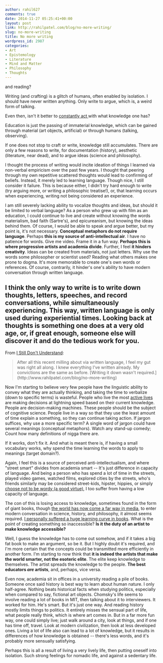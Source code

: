 ```yaml
---
author: rahil627
comments: true
date: 2014-11-27 05:25:41+00:00
layout: post
link: http://rahilpatel.com/blog/no-more-writing/
slug: no-more-writing
title: No more writing
wordpress_id: 2987
categories:
- Art
- Epistemology
- Literature
- Mind and Matter
- Philosophy
- Thoughts
---
```


and reading?

Writing (and crafting) is a glitch of humans, often enabled by isolation. I should have never written anything. Only write to argue, which is, a weird form of talking.

Even then, isn't it better to [ constantly act ](http://www.rahilpatel.com/blog/constant-progressive-action-ethics) with what knowledge one has?

Education is just the passing of immaterial knowledge, which can be gained through material (art objects, artificial) or through humans (talking, observing).

If one does not stop to craft or write, knowledge still accumulates. There are only a few reasons to write, for documentation (history), aesthetic (literature, near dead), and to argue ideas (science and philosophy).

I thought the process of writing would incite ideation of things I learned via non-verbal empiricism over the past few years. I thought that peering through my own repetitive scattered thoughts would lead to confirming of beliefs. Instead, it merely led to learning language. Though nice, I still consider it failure. This is because either, I didn't try hard enough to write (try arguing more, or writing a philosophic treatise!), or, that learning occurs when experiencing, writing not being considered an experience.

I am still severely lacking ability to vocalize thoughts and ideas, but should it be limited to verbal language? As a person who grew up with film as an education, I could continue to live and create without knowing the words materialism, bad faith (Sartre's), and epicureanism, but knowing the ideas behind them. Of course, I would be able to speak and argue better, but my point is, it's not necessary. **Conceptual metaphors do not require language**. Perhaps **this is my source of anti-intellectual air**. I have no patience for words. Give me video. Frame it in a fun way. **Perhaps this is where progressive artists and academia divide**. Further, I feel **it hinders creativity**. Ideas can be created from materials, not just letters. Why use the words some philosopher or scientist used? Reading what others makes one prone to dogma. It's more memorable to create one's own words or references. Of course, contrarily, it hinder's one's ability to have modern conversation through written language.

I think the only way to write is to write down thoughts, letters, speeches, and record conversations, while simultaneously experiencing. This way, written language is only used during experiential times. Looking back at thoughts is something one does at a very old age, or, if great enough, someone else will discover it and do the tedious work for you.
--

From [I Still Don't Understand](http://www.rahilpatel.com/blog/i-still-dont-understand):



<blockquote>After all this recent milling about via written language, I feel my gut was right all along. I knew everything I've written already. My convictions are the same as before. [Writing it down wasn't required.](http://www.rahilpatel.com/blog/no-more-writing)</blockquote>



Now I'm starting to believe very few people have the linguistic ability to convey what they are actually thinking, and taking the time to verbalize (down to specific terms) is wasteful. People who live the most [active lives](http://www.rahilpatel.com/blog/i-think-of-dean-moriarty) are making decisions at lightning speed based on their current knowledge. People are decision-making machines. These people should be the subject of cognitive science. People live in a way so that they use the least amount of time explain a something, so they can continue taking action. If jargon suffices, why use a more specific term? A single word of jargon could have several meanings (conceptual metaphors). Watch any stand-up comedy; Count how many definitions of nigga there are.

If it works, don't fix it. And what is meant there is, if having a small vocabulary works, why spend the time learning the words to apply to meanings (target domain?).

Again, I feel this is a source of perceived anti-intellectualism, and where "street smart" divides from academia smart -- It's just difference in capacity of language. And being a person who has spend a lot of time in the streets, played video games, watched films, explored cities by the streets, who's friends similarly may be considered street-kids, hipster, hippies, or simply [choose not to be wordy (a good virtue)](http://www.rahilpatel.com/blog/conciseness-in-art), I too suffer from having a low capacity of language.

The con of this is losing access to knowledge, sometimes found in the form of giant books, though [the world has now come a far way in media](http://www.rahilpatel.com/blog/information-media-and-education), to enter modern conversation in science, history, and philosophy, it almost seems required. [I personally suffered a huge learning curve in books](http://www.rahilpatel.com/blog/a-personal-journey-through-books). What is the point of creating something so inaccessible? **Is it the duty of an artist to make knowledge accessible?**

Well, I guess the knowledge has to come out somehow, and if it takes a big fat book to make an argument, so be it. But I highly doubt it's required, and I'm more certain that the concepts could be transmitted more efficiently in another form. I'm starting to now think that **it is indeed the artists that make the world smarter, not the esoteric elite**. The elite keep knowledge to themselves. The artist spreads the knowledge to the people. **The best educators _are_ artists**, and, perhaps, vice versa.

Even now, academia sit in offices in a university reading a pile of books. Someone once said history is best way to learn about human nature. I only half-agree. Nothing beats historical facts when studying politics, especially when compared to say, fictional art objects. Chomsky's life seems to involve reading a lot of books in MIT, then talking about it to interviewers. It worked for him. He's smart. But it's just one way. And reading history mostly limits things to politics. It entirely misses the sensual part of life, what people really think, which is where art comes in. But in a far more fun way, one could simply live; just walk around a city, look at things, and if one has time off, travel. Look at modern civilization, then look at less developed ones. Living a lot of life also can lead to a lot of knowledge, but it results in differences of how knowledge is obtained -- there's less words, and it's probably more sensually satisfying.

Perhaps this is all a result of living a very lively life, then putting oneself into isolation. Such strong feelings for nomadic life, and against a sedentary life.
